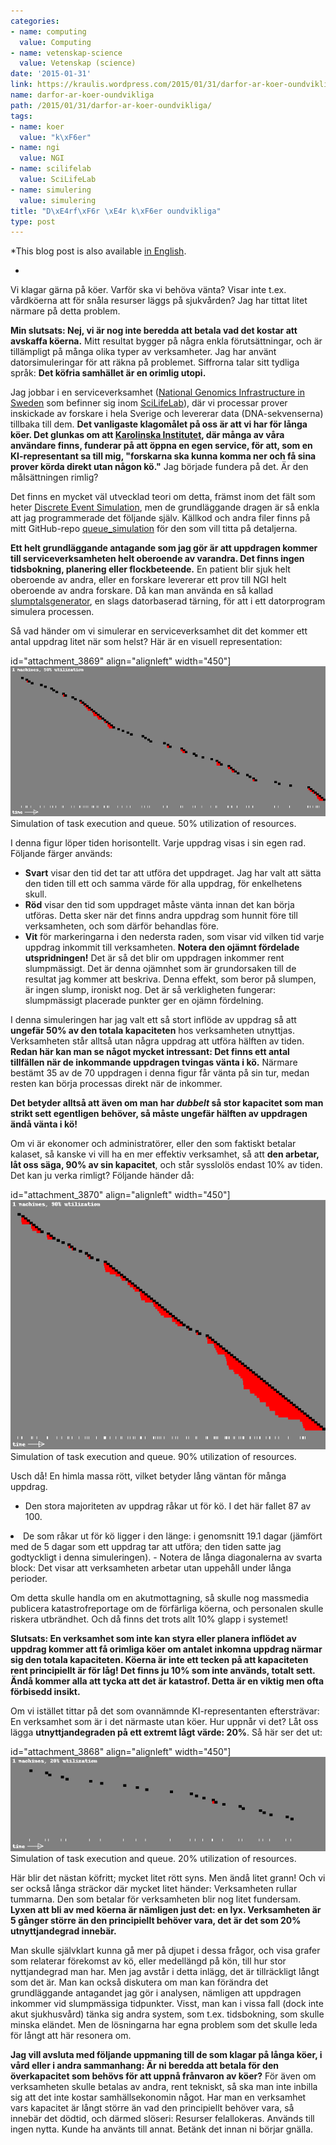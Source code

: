 ```yaml
---
categories:
- name: computing
  value: Computing
- name: vetenskap-science
  value: Vetenskap (science)
date: '2015-01-31'
link: https://kraulis.wordpress.com/2015/01/31/darfor-ar-koer-oundvikliga/
name: darfor-ar-koer-oundvikliga
path: /2015/01/31/darfor-ar-koer-oundvikliga/
tags:
- name: koer
  value: "k\xF6er"
- name: ngi
  value: NGI
- name: scilifelab
  value: SciLifeLab
- name: simulering
  value: simulering
title: "D\xE4rf\xF6r \xE4r k\xF6er oundvikliga"
type: post
---
```

*This blog post is also available [in English](/2015/01/31/why-queues-are-inevitable/).

*

Vi klagar gärna på köer. Varför ska vi behöva vänta? Visar inte t.ex. vårdköerna att för snåla resurser läggs på sjukvården? Jag har tittat litet närmare på detta problem.

**Min slutsats: Nej, vi är nog inte beredda att betala vad det kostar att avskaffa köerna.** Mitt resultat bygger på några enkla förutsättningar, och är tillämpligt på många olika typer av verksamheter. Jag har använt datorsimuleringar för att räkna på problemet. Siffrorna talar sitt tydliga språk: **Det köfria samhället är en orimlig utopi.**



Jag jobbar i en serviceverksamhet ([National Genomics Infrastructure in Sweden](https://portal.scilifelab.se/genomics/) som befinner sig inom [SciLifeLab](http://www.scilifelab.se/)), där vi processar prover inskickade av forskare i hela Sverige och levererar data (DNA-sekvenserna) tillbaka till dem. **Det vanligaste klagomålet på oss är att vi har för långa köer. Det glunkas om att [Karolinska Institutet](http://ki.se/), där många av våra användare finns, funderar på att öppna en egen service, för att, som en KI-representant sa till mig, "forskarna ska kunna komma ner och få sina prover körda direkt utan någon kö."** Jag började fundera på det. Är den målsättningen rimlig?

Det finns en mycket väl utvecklad teori om detta, främst inom det fält som heter [Discrete Event Simulation](http://en.wikipedia.org/wiki/Discrete_event_simulation), men de grundläggande dragen är så enkla att jag programmerade det följande själv. Källkod och andra filer finns på mitt GitHub-repo [queue_simulation](https://github.com/pekrau/queue_simulation) för den som vill titta på detaljerna.

**Ett helt grundläggande antagande som jag gör är att uppdragen kommer till serviceverksamheten helt oberoende av varandra. Det finns ingen tidsbokning, planering eller flockbeteende.** En patient blir sjuk helt oberoende av andra, eller en forskare levererar ett prov till NGI helt oberoende av andra forskare. Då kan man använda en så kallad [slumptalsgenerator](http://sv.wikipedia.org/wiki/Slumptalsgenerator), en slags datorbaserad tärning, för att i ett datorprogram simulera processen.

Så vad händer om vi simulerar en serviceverksamhet dit det kommer ett antal uppdrag litet när som helst? Här är en visuell representation:

id="attachment_3869" align="alignleft" width="450"][![Simulation of task execution and queue. 50% utilization of resources.](/files/queue_50.png)](/files/queue_50.png) Simulation of task execution and queue. 50% utilization of resources.

I denna figur löper tiden horisontellt. Varje uppdrag visas i sin egen rad. Följande färger används:

- **Svart** visar den tid det tar att utföra det uppdraget. Jag har valt att sätta den tiden till ett och samma värde för alla uppdrag, för enkelhetens skull.
- **Röd** visar den tid som uppdraget måste vänta innan det kan börja utföras. Detta sker när det finns andra uppdrag som hunnit före till verksamheten, och som därför behandlas före.
- **Vit** för markeringarna i den nedersta raden, som visar vid vilken tid varje uppdrag inkommit till verksamheten. **Notera den ojämnt fördelade utspridningen!** Det är så det blir om uppdragen inkommer rent slumpmässigt. Det är denna ojämnhet som är grundorsaken till de resultat jag kommer att beskriva. Denna effekt, som beror på slumpen, är ingen slump, ironiskt nog. Det är så verkligheten fungerar: slumpmässigt placerade punkter ger en ojämn fördelning.

I denna simuleringen har jag valt ett så stort inflöde av uppdrag så att **ungefär 50% av den totala kapaciteten** hos verksamheten utnyttjas. Verksamheten står alltså utan några uppdrag att utföra hälften av tiden. **Redan här kan man se något mycket intressant: Det finns ett antal tillfällen när de inkommande uppdragen tvingas vänta i kö.** Närmare bestämt 35 av de 70 uppdragen i denna figur får vänta på sin tur, medan resten kan börja processas direkt när de inkommer.

**Det betyder alltså att även om man har *dubbelt* så stor kapacitet som man strikt sett egentligen behöver, så måste ungefär hälften av uppdragen ändå vänta i kö!**

Om vi är ekonomer och administratörer, eller den som faktiskt betalar kalaset, så kanske vi vill ha en mer effektiv verksamhet, så att **den arbetar, låt oss säga, 90% av sin kapacitet**, och står sysslolös endast 10% av tiden. Det kan ju verka rimligt? Följande händer då:

id="attachment_3870" align="alignleft" width="450"][![Simulation of task execution and queue. 90% utilization of resources.](/files/queue_90.png)](/files/queue_90.png) Simulation of task execution and queue. 90% utilization of resources.

Usch då! En himla massa rött, vilket betyder lång väntan för många uppdrag.

- Den stora majoriteten av uppdrag råkar ut för kö. I det här fallet 87 av 100.

<li> De som råkar ut för kö ligger i den länge: i genomsnitt 19.1 dagar (jämfört med de 5 dagar som ett uppdrag tar att utföra; den tiden satte jag godtyckligt i denna simuleringen).
- Notera de långa diagonalerna av svarta block: Det visar att verksamheten arbetar utan uppehåll under långa perioder.

Om detta skulle handla om en akutmottagning, så skulle nog massmedia publicera katastrofreportage om de förfärliga köerna, och personalen skulle riskera utbrändhet. Och då finns det trots allt 10% glapp i systemet!

**Slutsats: En verksamhet som inte kan styra eller planera inflödet av uppdrag kommer att få orimliga köer om antalet inkomna uppdrag närmar sig den totala kapaciteten. Köerna är inte ett tecken på att kapaciteten rent principiellt är för låg! Det finns ju 10% som inte används, totalt sett. Ändå kommer alla att tycka att det är katastrof. Detta är en viktig men ofta förbisedd insikt.**

Om vi istället tittar på det som ovannämnde KI-representanten eftersträvar: En verksamhet som är i det närmaste utan köer. Hur uppnår vi det? Låt oss lägga **utnyttjandegraden på ett extremt lågt värde: 20%**. Så här ser det ut:

id="attachment_3868" align="alignleft" width="450"][![Simulation of task execution and queue. 20% utilization of resources.](/files/queue_20.png)](/files/queue_20.png) Simulation of task execution and queue. 20% utilization of resources.

Här blir det nästan köfritt; mycket litet rött syns. Men ändå litet grann! Och vi ser också långa sträckor där mycket litet händer: Verksamheten rullar tummarna. Den som betalar för verksamheten blir nog litet fundersam. **Lyxen att bli av med köerna är nämligen just det: en lyx. Verksamheten är 5 gånger större än den principiellt behöver vara, det är det som 20% utnyttjandegrad innebär.**

Man skulle självklart kunna gå mer på djupet i dessa frågor, och visa grafer som relaterar förekomst av kö, eller medellängd på kön, till hur stor nyttjandegrad man har. Men jag avstår i detta inlägg, det är tillräckligt långt som det är. Man kan också diskutera om man kan förändra det grundläggande antagandet jag gör i analysen, nämligen att uppdragen inkommer vid slumpmässiga tidpunkter. Visst, man kan i vissa fall (dock inte akut sjukhusvård) tänka sig andra system, som t.ex. tidsbokning, som skulle minska eländet. Men de lösningarna har egna problem som det skulle leda för långt att här resonera om.

**Jag vill avsluta med följande uppmaning till de som klagar på långa köer, i vård eller i andra sammanhang: Är ni beredda att betala för den överkapacitet som behövs för att uppnå frånvaron av köer?** För även om verksamheten skulle betalas av andra, rent tekniskt, så ska man inte inbilla sig att det inte kostar samhällsekonomin något. Har man en verksamhet vars kapacitet är långt större än vad den principiellt behöver vara, så innebär det dödtid, och därmed slöseri: Resurser felallokeras. Används till ingen nytta. Kunde ha använts till annat. Betänk det innan ni börjar gnälla.

